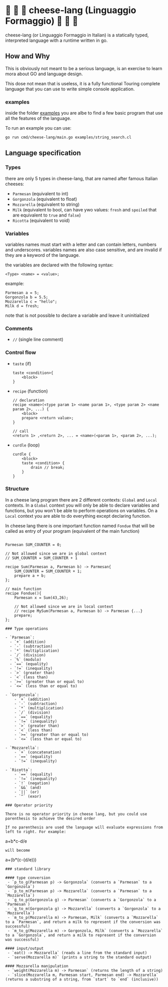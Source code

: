 # &#129472; &#129472; &#129472; cheese-lang (Linguaggio Formaggio) &#129472; &#129472; &#129472; 

cheese-lang (or Linguaggio Formaggio in Italian) is a statically typed, interpreted language with a runtime
written in go.

## How and Why

This is obviously not meant to be a serious language, is an exercise to learn mora about GO and language design.

This dose not mean that is useless, it is a fully functional Touring complete language that you can use to write simple console application.

### examples
inside the folder [examples](./examples) you are albe to find a few basic program that use all the features of the language.

To run an example you can use:
```bash
go run cmd/cheese-lang/main.go examples/string_search.cl
```

## Language specification

### Types

there are only 5 types in cheese-lang, that are named after
famous Italian cheeses:

- `Parmesan` (equivalent to int)
- `Gorgonzola` (equivalent to float)
- `Mozzarella` (equivalent to string)
- `Milk` (equivalent to bool, can have ywo values: `fresh` and `spoiled` that are equivalent to `true` and `false`)
- `Ricotta` (equivalent to void)

### Variables
variables names must start with a letter and can contain letters, numbers and underscores.
variables names are also case sensitive, and are invalid if they are a keyword of the language.

the variables are declared with the following syntax:
```
<Type> <name> = <value>;
```

example:
```
Parmesan a = 5;
Gorgonzola b = 5.5;
Mozzarella c = "hello";
Milk d = fresh;
```

note that is not possible to declare a variable and leave it uninitialized

### Comments
 - `//` (single line comment)

### Control flow

 - `taste` (if)
    ```
    taste <condition>{
        <block>
    }
    ```
 - `recipe` (function)
    ```
    // declaration
    recipe <name>(<type param 1> <name param 1>, <type param 2> <name param 2>, ...) {
        <block>
        prepare <return value>;
    }
    
    // call
    <return 1> ,<return 2>, ... = <name>(<param 1>, <param 2>, ...);
    ``` 
 - `curdle` (loop)
    ```
    curdle {
        <block>
        taste <condition> {
            drain // break;
        }
    }
    ```
### Structure

In a cheese lang program there are 2 different contexts: `Global` and `Local` contexts.
In a `Global` context you will only be able to declare variables and functions, but you won't be able
to perform operations on variables.
On a `Local` context you are able to do everything except declaring function.

In cheese lang there is one important function named `Fondue` that will be called as entry of your program (equivalent of the main function)


```

Parmesan SUM_COUNTER = 0;

// Not allowed since we are in global context
// SUM_COUNTER = SUM_COUNTER + 1 

recipe Sum(Parmesan a, Parmesan b) -> Parmesan{
    SUM_COUNTER = SUM_COUNTER + 1;
    prepare a + b;
};

// main function
recipe Fondue(){
    Parmesan x = Sum(43,26);

    // Not allowed since we are in local context
    // recipe MySum(Parmesan a, Parmesan b) -> Parmesan {...}
    prepare;
};

### Type operations

- `Parmesan`:
  - `+` (addition)
  - `-` (subtraction)
  - `*` (multiplication)
  - `/` (division)
  - `%` (modulo)
  - `==` (equality)
  - `!=` (inequality)
  - `>` (greater than)
  - `<` (less than)
  - `>=` (greater than or equal to)
  - `<=` (less than or equal to)

- `Gorgonzola`:
    - `+` (addition)
    - `-` (subtraction)
    - `*` (multiplication)
    - `/` (division)
    - `==` (equality)
    - `!=` (inequality)
    - `>` (greater than)
    - `<` (less than)
    - `>=` (greater than or equal to)
    - `<=` (less than or equal to)

- `Mozzarella`:
    - `+` (concatenation)
    - `==` (equality)
    - `!=` (inequality)

- `Ricotta`:
    - `==` (equality)
    - `!=` (inequality)
    - `!` (negation)
    - `&&` (and)
    - `||` (or)
    - `^` (exor)

### Operator priority

There is no operator priority in cheese lang, but you could use parenthesis to achieve the desired order

If no parenthesis are used the language will evaluate expressions from left to right. For example:
```
a+b*c-d/e
```
will become
```
a+(b*(c-(d/e)))
```
### standard library

#### type conversion
 - `p_to_g(Parmesan p) -> Gorgonzola` (converts a `Parmesan` to a `Gorgonzola`)
 - `p_to_m(Parmesan p) -> Mozzarella` (converts a `Parmesan` to a `Mozzarella`)
 - `g_to_p(Gorgonzola g) -> Parmesan` (converts a `Gorgonzola` to a `Parmesan`)
 - `g_to_m(Gorgonzola g) -> Mozzarella` (converts a `Gorgonzola` to a `Mozzarella`)
 - `m_to_p(Mozzarella m) -> Parmesan, Milk` (converts a `Mozzarella` to a `Parmesan`, and return a milk to represent if the conversion was successful)
 - `m_to_g(Mozzarella m) -> Gorgonzola, Milk` (converts a `Mozzarella` to a `Gorgonzola`, and return a milk to represent if the conversion was successful)

#### input/output
 - `eat() -> Mozzarella` (reads a line from the standard input)
 - `serve(Mozzarella m)` (prints a string to the standard output)

#### Mozzarella manipulation
 - `weight(Mozzarella m) -> Parmesan` (returns the length of a string)
 - `slice(Mozzarella m, Parmesan start, Parmesan end) -> Mozzarella` (returns a substring of a string, from `start` to `end` (inclusive))
